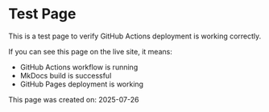 # Test Page

This is a test page to verify GitHub Actions deployment is working correctly.

If you can see this page on the live site, it means:

- GitHub Actions workflow is running
- MkDocs build is successful
- GitHub Pages deployment is working

This page was created on: 2025-07-26
